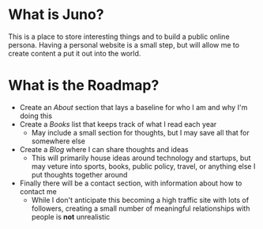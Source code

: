 # What is Juno?
This is a place to store interesting things and to build a public online persona. Having a personal website is a small step, but will allow me to create content a put it out into the world.

# What is the Roadmap?
* Create an *About* section that lays a baseline for who I am and why I'm doing this
* Create a *Books* list that keeps track of what I read each year
  * May include a small section for thoughts, but I may save all that for somewhere else
* Create a *Blog* where I can share thoughts and ideas
  * This will primarily house ideas around technology and startups, but may veture into sports, books, public policy, travel, or anything else I put thoughts together around
* Finally there will be a contact section, with information about how to contact me
  * While I don't anticipate this becoming a high traffic site with lots of followers, creating a small number of meaningful relationships with people is **not** unrealistic
